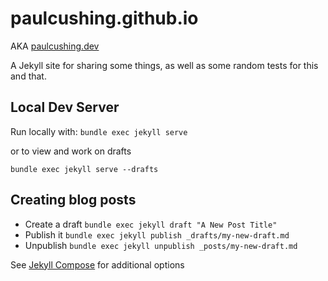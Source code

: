# paulcushing.github.io

AKA [paulcushing.dev](https://www.paulcushing.dev)

A Jekyll site for sharing some things, as well as some random tests for this and that.

## Local Dev Server

Run locally with:
`bundle exec jekyll serve`

or to view and work on drafts

`bundle exec jekyll serve --drafts`

## Creating blog posts

- Create a draft `bundle exec jekyll draft "A New Post Title"`
- Publish it `bundle exec jekyll publish _drafts/my-new-draft.md`
- Unpublish `bundle exec jekyll unpublish _posts/my-new-draft.md`

See [Jekyll Compose](https://github.com/jekyll/jekyll-compose) for additional options
